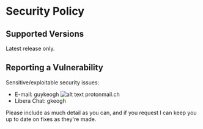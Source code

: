 # Security Policy

## Supported Versions

Latest release only.

## Reporting a Vulnerability

Sensitive/exploitable security issues:
* E-mail: guykeogh ![alt text](https://upload.wikimedia.org/wikipedia/commons/thumb/8/88/At_sign.svg/16px-At_sign.svg.png) protonmail.ch
* Libera Chat: gkeogh

Please include as much detail as you can, and if you request I can keep you up to date on fixes as they're made.
